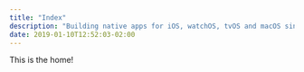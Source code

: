```yaml
---
title: "Index"
description: "Building native apps for iOS, watchOS, tvOS and macOS since 2019"
date: 2019-01-10T12:52:03-02:00
---
```


This is the home!
